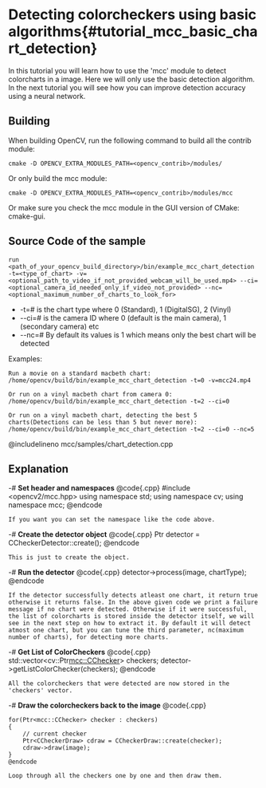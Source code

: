 Detecting colorcheckers using basic algorithms{#tutorial_mcc_basic_chart_detection}
===========================

In this tutorial you will learn how to use the 'mcc' module to detect colorcharts in a image.
Here we will only use the basic detection algorithm. In the next tutorial you will see how you
can improve detection accuracy using a neural network.

Building
----

When building OpenCV, run the following command to build all the contrib module:

```make
cmake -D OPENCV_EXTRA_MODULES_PATH=<opencv_contrib>/modules/
```

Or only build the mcc module:

```make
cmake -D OPENCV_EXTRA_MODULES_PATH=<opencv_contrib>/modules/mcc
```

Or make sure you check the mcc module in the GUI version of CMake: cmake-gui.

Source Code of the sample
-----------

```
run
<path_of_your_opencv_build_directory>/bin/example_mcc_chart_detection -t=<type_of_chart> -v=<optional_path_to_video_if_not_provided_webcam_will_be_used.mp4> --ci=<optional_camera_id_needed_only_if_video_not_provided> --nc=<optional_maximum_number_of_charts_to_look_for>
```

* -t=#  is the chart type where 0 (Standard), 1 (DigitalSG), 2 (Vinyl)
* --ci=#  is the camera ID where 0 (default is the main camera), 1 (secondary camera) etc
* --nc=#  By default its values is 1 which means only the best chart will be detected

Examples:

```
Run a movie on a standard macbeth chart:
/home/opencv/build/bin/example_mcc_chart_detection -t=0 -v=mcc24.mp4

Or run on a vinyl macbeth chart from camera 0:
/home/opencv/build/bin/example_mcc_chart_detection -t=2 --ci=0

Or run on a vinyl macbeth chart, detecting the best 5 charts(Detections can be less than 5 but never more):
/home/opencv/build/bin/example_mcc_chart_detection -t=2 --ci=0 --nc=5

```


@includelineno mcc/samples/chart_detection.cpp

Explanation
-----------

-#  **Set header and namespaces**
    @code{.cpp}
    #include <opencv2/mcc.hpp>
    using namespace std;
    using namespace cv;
    using namespace mcc;
    @endcode

    If you want you can set the namespace like the code above.
-#  **Create the detector object**
    @code{.cpp}
    Ptr<CCheckerDetector> detector = CCheckerDetector::create();
    @endcode

    This is just to create the object.
-#  **Run the detector**
    @code{.cpp}
    detector->process(image, chartType);
    @endcode

    If the detector successfully detects atleast one chart, it return true otherwise it returns false. In the above given code we print a failure message if no chart were detected. Otherwise if it were successful, the list of colorcharts is stored inside the detector itself, we will see in the next step on how to extract it. By default it will detect atmost one chart, but you can tune the third parameter, nc(maximum number of charts), for detecting more charts.
-#  **Get List of ColorCheckers**
    @code{.cpp}
    std::vector<cv::Ptr<mcc::CChecker>> checkers;
    detector->getListColorChecker(checkers);
    @endcode

    All the colorcheckers that were detected are now stored in the 'checkers' vector.

-#  **Draw the colorcheckers back to the image**
    @code{.cpp}

    for(Ptr<mcc::CChecker> checker : checkers)
    {
        // current checker
        Ptr<CCheckerDraw> cdraw = CCheckerDraw::create(checker);
        cdraw->draw(image);
    }
    @endcode

    Loop through all the checkers one by one and then draw them.
